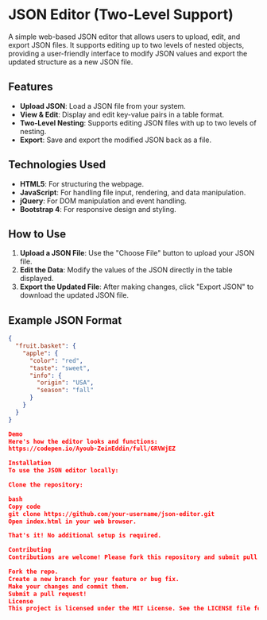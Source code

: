 # JSON Editor (Two-Level Support)

A simple web-based JSON editor that allows users to upload, edit, and export JSON files. It supports editing up to two levels of nested objects, providing a user-friendly interface to modify JSON values and export the updated structure as a new JSON file.

## Features

- **Upload JSON**: Load a JSON file from your system.
- **View & Edit**: Display and edit key-value pairs in a table format.
- **Two-Level Nesting**: Supports editing JSON files with up to two levels of nesting.
- **Export**: Save and export the modified JSON back as a file.

## Technologies Used

- **HTML5**: For structuring the webpage.
- **JavaScript**: For handling file input, rendering, and data manipulation.
- **jQuery**: For DOM manipulation and event handling.
- **Bootstrap 4**: For responsive design and styling.

## How to Use

1. **Upload a JSON File**: Use the "Choose File" button to upload your JSON file.
2. **Edit the Data**: Modify the values of the JSON directly in the table displayed.
3. **Export the Updated File**: After making changes, click "Export JSON" to download the updated JSON file.

## Example JSON Format

```json
{
  "fruit.basket": {
    "apple": {
      "color": "red",
      "taste": "sweet",
      "info": {
        "origin": "USA",
        "season": "fall"
      }
    }
  }
}

Demo
Here's how the editor looks and functions:
https://codepen.io/Ayoub-ZeinEddin/full/GRVWjEZ

Installation
To use the JSON editor locally:

Clone the repository:

bash
Copy code
git clone https://github.com/your-username/json-editor.git
Open index.html in your web browser.

That's it! No additional setup is required.

Contributing
Contributions are welcome! Please fork this repository and submit pull requests for any improvements.

Fork the repo.
Create a new branch for your feature or bug fix.
Make your changes and commit them.
Submit a pull request!
License
This project is licensed under the MIT License. See the LICENSE file for more details.

